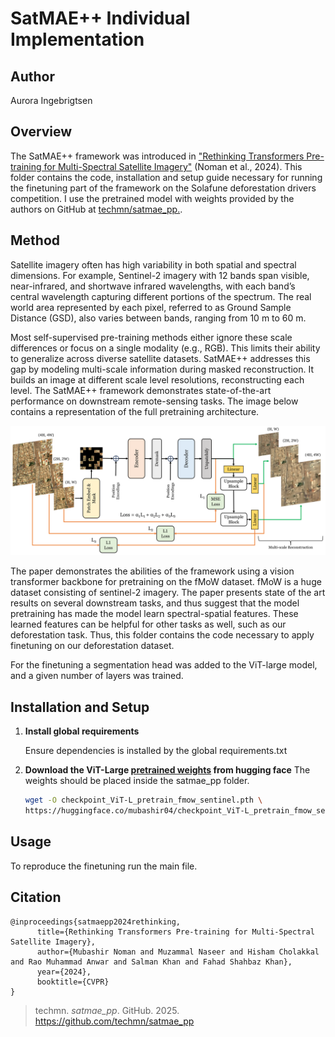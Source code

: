 # SatMAE++ Individual Implementation

Author
----------

Aurora Ingebrigtsen

## Overview

The SatMAE++ framework was introduced in ["Rethinking Transformers Pre-training for Multi-Spectral Satellite Imagery"](https://arxiv.org/abs/2403.05419) (Noman et al., 2024). This folder contains the code, installation and setup guide necessary for running the finetuning part of the framework on the Solafune deforestation drivers competition. I use the pretrained model with weights provided by the authors on GitHub at [techmn/satmae_pp.](https://github.com/techmn/satmae_pp).

## Method
Satellite imagery often has high variability in both spatial and spectral dimensions. For example, Sentinel-2 imagery with 12 bands span visible, near-infrared, and shortwave infrared wavelengths, with each band’s central wavelength capturing different portions of the spectrum. The real world area represented by each pixel, referred to as Ground Sample Distance (GSD), also varies between bands, ranging from 10 m to 60 m.

Most self-supervised pre-training methods either ignore these scale differences or focus on a single modality (e.g., RGB). This limits their ability to generalize across diverse satellite datasets. SatMAE++ addresses this gap by modeling multi-scale information during masked reconstruction. It builds an image at different scale level resolutions, reconstructing each level. The SatMAE++ framework demonstrates state-of-the-art performance on downstream remote-sensing tasks. The image below contains a representation of the full pretraining architecture.


<img width="1096" alt="image" src="overall_architecture.png">


The paper demonstrates the abilities of the framework using a vision transformer backbone for pretraining on the fMoW dataset. fMoW is a huge dataset consisting of sentinel-2 imagery. The paper presents state of the art results on several downstream tasks, and thus suggest that the model pretraining has made the model learn spectral-spatial features. These learned features can be helpful for other tasks as well, such as our deforestation task. Thus, this folder contains the code necessary to apply finetuning on our deforestation dataset.  

For the finetuning a segmentation head was added to
the ViT-large model, and a given number of layers
was trained.

## Installation and Setup

1. **Install global requirements**

    Ensure dependencies is installed by the global requirements.txt

2. **Download the ViT-Large [pretrained weights](https://huggingface.co/mubashir04/checkpoint_ViT-L_pretrain_fmow_sentinel) from hugging face**
    The weights should be placed inside the satmae_pp folder.
    ```bash
    wget -O checkpoint_ViT-L_pretrain_fmow_sentinel.pth \
    https://huggingface.co/mubashir04/checkpoint_ViT-L_pretrain_fmow_sentinel/resolve/main/pytorch_model.bin
    ```

## Usage
To reproduce the finetuning run the main file. 


## Citation

```
@inproceedings{satmaepp2024rethinking,
      title={Rethinking Transformers Pre-training for Multi-Spectral Satellite Imagery}, 
      author={Mubashir Noman and Muzammal Naseer and Hisham Cholakkal and Rao Muhammad Anwar and Salman Khan and Fahad Shahbaz Khan},
      year={2024},
      booktitle={CVPR}
}
```

> techmn. _satmae_pp_. GitHub. 2025. https://github.com/techmn/satmae_pp
